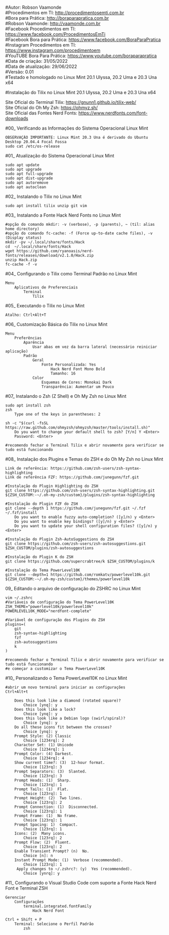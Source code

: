 #Autor: Robson Vaamonde<br>
#Procedimentos em TI: http://procedimentosemti.com.br<br>
#Bora para Prática: http://boraparapratica.com.br<br>
#Robson Vaamonde: http://vaamonde.com.br<br>
#Facebook Procedimentos em TI: https://www.facebook.com/ProcedimentosEmTi<br>
#Facebook Bora para Prática: https://www.facebook.com/BoraParaPratica<br>
#Instagram Procedimentos em TI: https://www.instagram.com/procedimentoem<br>
#YouTUBE Bora Para Prática: https://www.youtube.com/boraparapratica<br>
#Data de criação: 31/05/2022<br>
#Data de atualização: 29/06/2022<br>
#Versão: 0.01<br>
#Testado e homologado no Linux Mint 20.1 Ulyssa, 20.2 Uma e 20.3 Una x64

#Instalação do Tilix no Linux Mint 20.1 Ulyssa, 20.2 Uma e 20.3 Una x64

Site Oficial do Terminal Tilix: https://gnunn1.github.io/tilix-web/<br>
Site Oficial do Oh My Zsh: https://ohmyz.sh/<br>
Site Oficial das Fontes Nerd Fonts: https://www.nerdfonts.com/font-downloads

#00_ Verificando as Informações do Sistema Operacional Linux Mint<br>

	OBSERVAÇÃO IMPORTANTE: Linux Mint 20.3 Una é derivado do Ubuntu Desktop 20.04.4 Focal Fossa
	sudo cat /etc/os-release

#01_ Atualização do Sistema Operacional Linux Mint<br>

	sudo apt update
	sudo apt upgrade
	sudo apt full-upgrade
	sudo apt dist-upgrade
	sudo apt autoremove
	sudo apt autoclean

#02_ Instalando o Tilix no Linux Mint<br>

	sudo apt install tilix unzip git vim

#03_ Instalando a Fonte Hack Nerd Fonts no Linux Mint<Br>

	#opção do comando mkdir: -v (verbose), -p (parents), ~ (til: alias home directory)
	#opção do comando fc-cache: -f (Force up-to-date cache files), -v (Display status)
	mkdir -pv ~/.local/share/fonts/Hack
	cd  ~/.local/share/fonts/Hack
	wget https://github.com/ryanoasis/nerd-fonts/releases/download/v2.1.0/Hack.zip
	unzip Hack.zip
	fc-cache -f -v

#04_ Configurando o Tilix como Terminal Padrão no Linux Mint<br>

	Menu
		Aplicativos de Preferenciais
			Terminal
				Tilix

#05_ Executando o Tilix no Linux Mint<br>

	Atalho: Ctrl+Alt+T

#06_ Customização Básica do Tilix no Linux Mint<br>

	Menu
		Preferências
			Aparência
				Usar abas em vez da barra lateral (necessário reiniciar aplicação)
			Padrão
				Geral
					Fonte Personalizada: Yes
						Hack Nerd Font Mono Bold
						Tamanho: 16
				Color
					Esquemas de Cores: Monokai Dark
					Transparência: Aumentar um Pouco

#07_ Instalando o Zsh (Z Shell) e Oh My Zsh no Linux Mint<br>

	sudo apt install zsh
	zsh
		Type one of the keys in parentheses: 2

	sh -c "$(curl -fsSL https://raw.github.com/ohmyzsh/ohmyzsh/master/tools/install.sh)"
		Do you want to change your default shell to zsh? [Y/n] Y <Enter>
		Password: <Enter>

	#recomendo fechar o Terminal Tilix e abrir novamente para verificar se tudo está funcionando

#08_ Instalação dos Plugins e Temas do ZSH e do Oh My Zsh no Linux Mint<br>

	Link de referência: https://github.com/zsh-users/zsh-syntax-highlighting
	Link de referência FZF: https://github.com/junegunn/fzf.git

	#Instalação do Plugin Highlighting do ZSH
	git clone https://github.com/zsh-users/zsh-syntax-highlighting.git ${ZSH_CUSTOM:-~/.oh-my-zsh/custom}/plugins/zsh-syntax-highlighting
	
	#Instalação do Plugin FZF do ZSH
	git clone --depth 1 https://github.com/junegunn/fzf.git ~/.fzf
	~/.fzf/install
		Do you want to enable fuzzy auto-completion? ([y]/n) y <Enter>
		Do you want to enable key bindings? ([y]/n) y <Enter>
		Do you want to update your shell configuration files? ([y]/n) y <Enter>

	#Instalação do Plugin Zsh-AutoSuggestions do ZSH
	git clone https://github.com/zsh-users/zsh-autosuggestions.git $ZSH_CUSTOM/plugins/zsh-autosuggestions
	
	#Instalação do Plugin K do ZSH
	git clone https://github.com/supercrabtree/k $ZSH_CUSTOM/plugins/k
	
	#Instalação do Tema PowerLevel10K
	git clone --depth=1 https://github.com/romkatv/powerlevel10k.git ${ZSH_CUSTOM:-~/.oh-my-zsh/custom}/themes/powerlevel10k

09_ Editando o arquivo de configuração do ZSHRC no Linux Mint<br>

	vim ~/.zshrc
	#Variáveis de configuração do Tema PowerLevel10K
	ZSH_THEME="powerlevel10k/powerlevel10k"
	POWERLEVEL10K_MODE="nerdfont-complete"
	
	#Variável de configuração dos Plugins do ZSH
	plugins=(
		git
		zsh-syntax-highlighting
		fzf
		zsh-autosuggestions
		k
	)

	#recomendo fechar o Terminal Tilix e abrir novamente para verificar se tudo está funcionando
	#e começar a customizar o Tema PowerLevel10K

#10_ Personalizando o Tema PowerLevel10K no Linux Mint<br>

	#abrir um novo terminal para iniciar as configurações
	Ctrl+Alt+t

		Does this look like a diamond (rotated square)?
			Choice [ynq]: y
		Does this look like a lock?
			Choice [ynq]: y
		Does this look like a Debian logo (swirl/spiral)?
			Choice [ynq]: y
		Do all these icons fit between the crosses?
			Choice [ynq]: y
		Prompt Style: (2) Classic
			Choice [1234rq]: 2
		Character Set: (1) Unicode
			Choice [1234rq]: 1
		Prompt Color: (4) Darkest.
			Choice [1234rq]: 4
		Show current time?: (3)  12-hour format.
			Choice [123rq]: 3
		Prompt Separators: (3)  Slanted.
			Choice [123rq]: 3
		Prompt Heads: (1)  Sharp.
			Choice [123rq]: 1
		Prompt Tails: (1)  Flat.
			Choice [123rq]: 1
		Prompt Height: (2)  Two lines.
			Choice [123rq]: 2
		Prompt Connection: (1)  Disconnected.
			Choice [123rq]: 1
		Prompt Frame: (1)  No frame.
			Choice [123rq]: 1
		Prompt Spacing: 1)  Compact.
			Choice [123rq]: 1
		Icons: (2)  Many icons.
			Choice [123rq]: 2
		Prompt Flow: (2)  Fluent.
			Choice [123rq]: 2
		Enable Transient Prompt? (n)  No.
			Choice [n]: n
		Instant Prompt Mode: (1)  Verbose (recommended).
			Choice [123rq]: 1
		 Apply changes to ~/.zshrc?: (y)  Yes (recommended).
		 	Choice [ynrq]: y
			
#11_ Configurando o Visual Studio Code com suporte a Fonte Hack Nerd Font e Terminal ZSH<br>

	Gerenciar
		Configurações
			terminal.integrated.fontFamily
				Hack Nerd Font

	Ctrl + Shift + P
		Terminal: Selecione o Perfil Padrão
			zsh